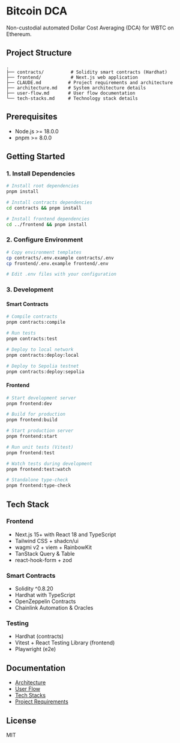 # Bitcoin DCA

Non-custodial automated Dollar Cost Averaging (DCA) for WBTC on Ethereum.

## Project Structure

```
.
├── contracts/          # Solidity smart contracts (Hardhat)
├── frontend/           # Next.js web application
├── CLAUDE.md          # Project requirements and architecture
├── architecture.md    # System architecture details
├── user-flow.md       # User flow documentation
└── tech-stacks.md     # Technology stack details
```

## Prerequisites

- Node.js >= 18.0.0
- pnpm >= 8.0.0

## Getting Started

### 1. Install Dependencies

```bash
# Install root dependencies
pnpm install

# Install contracts dependencies
cd contracts && pnpm install

# Install frontend dependencies
cd ../frontend && pnpm install
```

### 2. Configure Environment

```bash
# Copy environment templates
cp contracts/.env.example contracts/.env
cp frontend/.env.example frontend/.env

# Edit .env files with your configuration
```

### 3. Development

#### Smart Contracts

```bash
# Compile contracts
pnpm contracts:compile

# Run tests
pnpm contracts:test

# Deploy to local network
pnpm contracts:deploy:local

# Deploy to Sepolia testnet
pnpm contracts:deploy:sepolia
```

#### Frontend

```bash
# Start development server
pnpm frontend:dev

# Build for production
pnpm frontend:build

# Start production server
pnpm frontend:start

# Run unit tests (Vitest)
pnpm frontend:test

# Watch tests during development
pnpm frontend:test:watch

# Standalone type-check
pnpm frontend:type-check
```

## Tech Stack

### Frontend
- Next.js 15+ with React 18 and TypeScript
- Tailwind CSS + shadcn/ui
- wagmi v2 + viem + RainbowKit
- TanStack Query & Table
- react-hook-form + zod

### Smart Contracts
- Solidity ^0.8.20
- Hardhat with TypeScript
- OpenZeppelin Contracts
- Chainlink Automation & Oracles

### Testing
- Hardhat (contracts)
- Vitest + React Testing Library (frontend)
- Playwright (e2e)

## Documentation

- [Architecture](./architecture.md)
- [User Flow](./user-flow.md)
- [Tech Stacks](./tech-stacks.md)
- [Project Requirements](./CLAUDE.md)

## License

MIT
